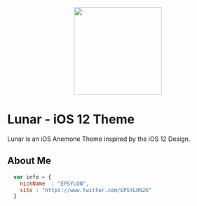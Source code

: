 <div style="text-align:center"><img src ="https://i.imgur.com/M2m7Kof.png" width="200" /></div>

# Lunar - iOS 12 Theme

Lunar is an iOS Anemone Theme inspired by the iOS 12 Design.

## About Me

```javascript
  var info = {
    nickName  : "EPSYLON",
    site : "https://www.twitter.com/EPSYLON2K"
  }
```
